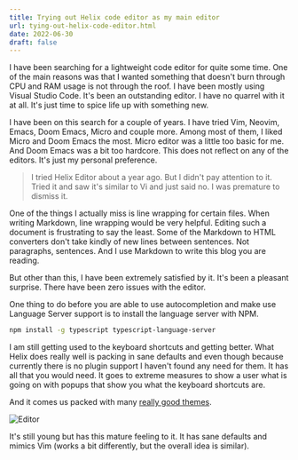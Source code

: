 ```yaml
---
title: Trying out Helix code editor as my main editor
url: tying-out-helix-code-editor.html
date: 2022-06-30
draft: false
---
```


I have been searching for a lightweight code editor for quite some time. One of the main reasons was that I wanted something that doesn't burn through CPU and RAM usage is not through the roof. I have been mostly using Visual Studio Code. It's been an outstanding editor. I have no quarrel with it at all. It's just time to spice life up with something new.

I have been on this search for a couple of years. I have tried Vim, Neovim, Emacs, Doom Emacs, Micro and couple more. Among most of them, I liked Micro and Doom Emacs the most. Micro editor was a little too basic for me. And Doom Emacs was a bit too hardcore. This does not reflect on any of the editors. It's just my personal preference.

> I tried Helix Editor about a year ago. But I didn't pay attention to it. Tried it and saw it's similar to Vi and just said no. I was premature to dismiss it.

One of the things I actually miss is line wrapping for certain files. When writing Markdown, line wrapping would be very helpful. Editing such a document is frustrating to say the least. Some of the Markdown to HTML converters don't take kindly of new lines between sentences. Not paragraphs, sentences. And I use Markdown to write this blog you are reading.

But other than this, I have been extremely satisfied by it. It's been a pleasant surprise. There have been zero issues with the editor.

One thing to do before you are able to use autocompletion and make use Language Server support is to install the language server with NPM.

```sh
npm install -g typescript typescript-language-server
```

I am still getting used to the keyboard shortcuts and getting better. What Helix does really well is packing in sane defaults and even though because currently there is no plugin support I haven't found any need for them. It has all that you would need. It goes to extreme measures to show a user what is going on with popups that show you what the keyboard shortcuts are.

And it comes us packed with many [really good themes](https://github.com/helix-editor/helix/wiki/Themes).

![Editor](/helix-editor/editor.png)

It's still young but has this mature feeling to it. It has sane defaults and mimics Vim (works a bit differently, but the overall idea is similar).

